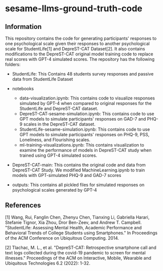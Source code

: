 # sesame-llms-ground-truth-code

## Information
This repository contains the code for generating participants' responses to one psychological scale given their responses to another psychological scale for StudentLife[1] and DepreST-CAT Dataset[2]. It also contains modifications to the DepreST-CAT original model training code to replace real scores with GPT-4 simulated scores.
The repository has the following folders:
- StudentLife: This Contains 48 students survey responses and passive data from StudentLife Dataset
- notebooks
    - data-visualization.ipynb: This contains code to visualize responses simulated by GPT-4 when compared to original responses for the StudentLife and DepreST-CAT dataset.
    - DepreST-CAT-sesame-simulation.ipynb: This contains code to use GPT models to simulate participants' responses on GAD-7 and PHQ-9 scales in the DepreST-CAT dataset.
    - StudentLife-sesame-simulation.ipynb: This contains code to use GPT models to simulate participants' responses on PHQ-9, PSS, Loneliness, and Flourishing scales.
    - ml-training-visualizations.ipynb: This contains visualization to examine the performance of models in DepreST-CAT study when trained using GPT-4 simulated scores.
    
    
- DepreST-CAT-main: This contains the original code and data from DepreST-CAT Study. We modified MachineLearning.ipynb to train models with GPT-simulated PHQ-9 and GAD-7 scores 
- outputs: This contains all pickled files for simulated responses on psychological scales generated by GPT-4

## References
[1] Wang, Rui, Fanglin Chen, Zhenyu Chen, Tianxing Li, Gabriella Harari, Stefanie Tignor, Xia Zhou, Dror Ben-Zeev, and Andrew T. Campbell. "StudentLife: Assessing Mental Health, Academic Performance and Behavioral Trends of College Students using Smartphones." In Proceedings of the ACM Conference on Ubiquitous Computing. 2014.

[2] Tlachac, M. L., et al. "DepreST-CAT: Retrospective smartphone call and text logs collected during the covid-19 pandemic to screen for mental illnesses." Proceedings of the ACM on Interactive, Mobile, Wearable and Ubiquitous Technologies 6.2 (2022): 1-32.
